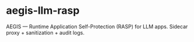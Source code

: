 # aegis-llm-rasp
AEGIS — Runtime Application Self-Protection (RASP) for LLM apps. Sidecar proxy + sanitization + audit logs.

